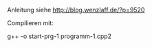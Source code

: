Anleitung siehe http://blog.wenzlaff.de/?p=9520

Compilieren mit: 
	
g++ -o start-prg-1  programm-1.cpp2
